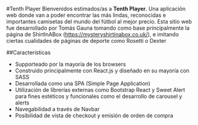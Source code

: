 #Tenth Player
Bienvenidos estimados/as a **Tenth Player**. Una aplicación web donde van a poder encontrar las más lindas, reconocidas e importantes camisetas del mundo del fútbol al mejor precio. Esta sitio web fue desarrollado por Tomás Gauna tomando como base principalmente la página de ShirtInABox (https://mysteryshirtinabox.co.uk/), e imitando ciertas cualidades de páginas de deporte como Rosetti o Dexter

##Características

- Supporteado por la mayoría de los browsers
- Construído principalmente con React.js y diseñado en su mayoría con SASS
- Desarrollada como una SPA (Simple Page Application)
- Utilización de librerías externas como Bootstrap React y Sweet Alert para fines estéticos y funcionales como el desarrollo de carousel y alerts
- Navegabilidad a través de Navbar
- Posibilidad de vista de checkout y emisión de orden de compra
